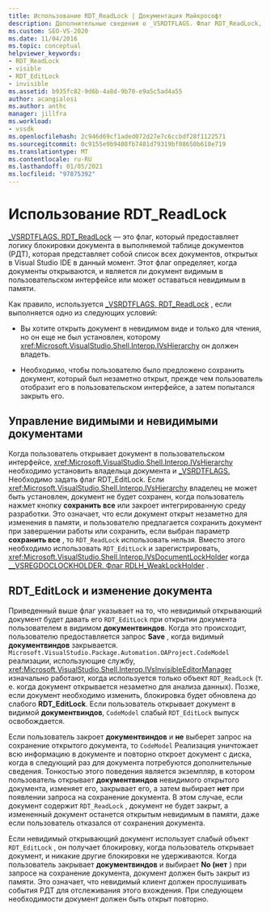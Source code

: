 ```yaml
---
title: Использование RDT_ReadLock | Документация Майкрософт
description: Дополнительные сведения о _VSRDTFLAGS. Флаг RDT_ReadLock, который обеспечивает логику блокировки документа в выполняемой таблице документов.
ms.custom: SEO-VS-2020
ms.date: 11/04/2016
ms.topic: conceptual
helpviewer_keywords:
- RDT_ReadLock
- visible
- RDT_EditLock
- invisible
ms.assetid: b935fc82-9d6b-4a8d-9b70-e9a5c5ad4a55
author: acangialosi
ms.author: anthc
manager: jillfra
ms.workload:
- vssdk
ms.openlocfilehash: 2c946d69cf1aded072d27e7c6ccbdf28f1122571
ms.sourcegitcommit: 0c9155e9b9408fb7481d79319bf08650b610e719
ms.translationtype: MT
ms.contentlocale: ru-RU
ms.lasthandoff: 01/05/2021
ms.locfileid: "97875392"
---
```

# <a name="rdt_readlock-usage"></a>Использование RDT_ReadLock

[_VSRDTFLAGS. RDT_ReadLock](<xref:Microsoft.VisualStudio.Shell.Interop._VSRDTFLAGS.RDT_ReadLock>) — это флаг, который предоставляет логику блокировки документа в выполняемой таблице документов (РДТ), которая представляет собой список всех документов, открытых в Visual Studio IDE в данный момент. Этот флаг определяет, когда документы открываются, и является ли документ видимым в пользовательском интерфейсе или может оставаться невидимым в памяти.

Как правило, используется [_VSRDTFLAGS. RDT_ReadLock](<xref:Microsoft.VisualStudio.Shell.Interop._VSRDTFLAGS.RDT_ReadLock>) , если выполняется одно из следующих условий:

- Вы хотите открыть документ в невидимом виде и только для чтения, но он еще не был установлен, которому <xref:Microsoft.VisualStudio.Shell.Interop.IVsHierarchy> он должен владеть.

- Необходимо, чтобы пользователю было предложено сохранить документ, который был незаметно открыт, прежде чем пользователь отобразит его в пользовательском интерфейсе, а затем попытался закрыть его.

## <a name="how-to-manage-visible-and-invisible-documents"></a>Управление видимыми и невидимыми документами

Когда пользователь открывает документ в пользовательском интерфейсе, <xref:Microsoft.VisualStudio.Shell.Interop.IVsHierarchy> необходимо установить владельца документа и [_VSRDTFLAGS. ](<xref:Microsoft.VisualStudio.Shell.Interop._VSRDTFLAGS.RDT_EditLock>) Необходимо задать флаг RDT_EditLock. Если <xref:Microsoft.VisualStudio.Shell.Interop.IVsHierarchy> владелец не может быть установлен, документ не будет сохранен, когда пользователь нажмет кнопку **сохранить все** или закроет интегрированную среду разработки. Это означает, что если документ открыт незаметно для изменения в памяти, и пользователю предлагается сохранить документ при завершении работы или сохранить, если выбран параметр **сохранить все** , то `RDT_ReadLock` использовать нельзя. Вместо этого необходимо использовать `RDT_EditLock` и зарегистрировать, <xref:Microsoft.VisualStudio.Shell.Interop.IVsDocumentLockHolder> когда [__VSREGDOCLOCKHOLDER. Флаг RDLH_WeakLockHolder](<xref:Microsoft.VisualStudio.Shell.Interop.__VSREGDOCLOCKHOLDER.RDLH_WeakLockHolder>) .

## <a name="rdt_editlock-and-document-modification"></a>RDT_EditLock и изменение документа

Приведенный выше флаг указывает на то, что невидимый открывающий документ будет давать его `RDT_EditLock` при открытии документа пользователем в видимом **документвиндов**. Когда это происходит, пользователю предоставляется запрос **Save** , когда видимый **документвиндов** закрывается. `Microsoft.VisualStudio.Package.Automation.OAProject.CodeModel` реализации, использующие службу, <xref:Microsoft.VisualStudio.Shell.Interop.IVsInvisibleEditorManager> изначально работают, когда используется только объект `RDT_ReadLock` (т. е. когда документ открывается незаметно для анализа данных). Позже, если документ необходимо изменить, блокировка будет обновлена до слабого **RDT_EditLock**. Если пользователь открывает документ в видимой **документвиндов**, `CodeModel` слабый `RDT_EditLock` выпуск освобождается.

Если пользователь закроет **документвиндов** и **не** выберет запрос на сохранение открытого документа, то `CodeModel` Реализация уничтожает всю информацию в документе и повторно откроет документ с диска, когда в следующий раз для документа потребуются дополнительные сведения. Тонкостью этого поведения является экземпляр, в котором пользователь открывает **документвиндов** невидимого открытого документа, изменяет его, закрывает его, а затем выбирает **нет** при появлении запроса на сохранение документа. В этом случае, если документ содержит `RDT_ReadLock` , документ не будет закрыт, а измененный документ останется открытым невидимым в памяти, даже если пользователь отказался от сохранения документа.

Если невидимый открывающий документ использует слабый объект `RDT_EditLock` , он получает блокировку, когда пользователь открывает документ, и никакие другие блокировки не удерживаются. Когда пользователь закрывает **документвиндов** и выбирает **No (нет** ) при запросе на сохранение документа, документ должен быть закрыт из памяти. Это означает, что невидимый клиент должен прослушивать события РДТ для отслеживания этого вхождения. При следующем необходимости документ должен быть открыт повторно.
